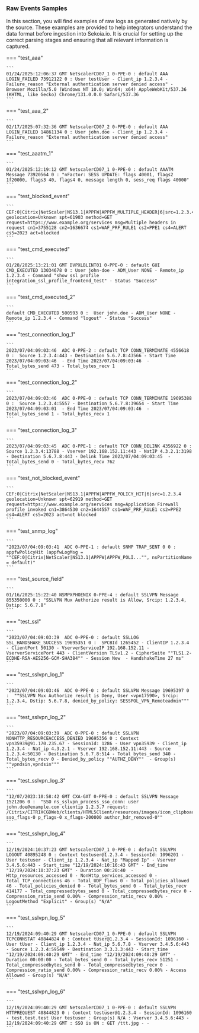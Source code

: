 
### Raw Events Samples

In this section, you will find examples of raw logs as generated natively by the source. These examples are provided to help integrators understand the data format before ingestion into Sekoia.io. It is crucial for setting up the correct parsing stages and ensuring that all relevant information is captured.


=== "test_aaa"

    ```
	01/24/2025:12:06:37 GMT NetscalerCD07_1 0-PPE-0 : default AAA LOGIN_FAILED 73912122 0 : User testUser - Client_ip 1.2.3.4 - Failure_reason "External authentication server denied access" - Browser Mozilla/5.0 (Windows NT 10.0; Win64; x64) AppleWebKit/537.36 (KHTML, like Gecko) Chrome/131.0.0.0 Safari/537.36
    ```



=== "test_aaa_2"

    ```
	02/17/2025:07:32:36 GMT NetscalerCD07_2 0-PPE-0 : default AAA LOGIN_FAILED 14861134 0 : User john.doe - Client_ip 1.2.3.4 - Failure_reason "External authentication server denied access"
    ```



=== "test_aaatm_1"

    ```
	01/24/2025:12:19:12 GMT NetscalerCD07_1 0-PPE-0 : default AAATM Message 73920564 0 : "nFactor: SESS UPDATE: flags 40001, flags2 1f20000, flags3 40, flags4 0, message length 0, sess_req flags 40000"
    ```



=== "test_blocked_event"

    ```
	CEF:0|Citrix|NetScaler|NS13.1|APPFW|APPFW_MULTIPLE_HEADER|6|src=1.2.3.4 geolocation=Unknown spt=61903 method=GET request=https://www.example.org/services msg=Multiple headers in request cn1=3755128 cn2=1636674 cs1=WAF_PRF_RULE1 cs2=PPE1 cs4=ALERT cs5=2023 act=blocked
    ```



=== "test_cmd_executed"

    ```
	01/28/2025:13:21:01 GMT DVPXLBLINT01 0-PPE-0 : default GUI CMD_EXECUTED 13034678 0 : User john-doe - ADM_User NONE - Remote_ip 1.2.3.4 - Command "show ssl profile integration_ssl_profile_frontend_test" - Status "Success"
    ```



=== "test_cmd_executed_2"

    ```
	default CMD_EXECUTED 500593 0 :  User john.doe - ADM_User NONE - Remote_ip 1.2.3.4 - Command "logout" - Status "Success"
    ```



=== "test_connection_log_1"

    ```
	2023/07/04:09:03:46  ADC 0-PPE-2 : default TCP CONN_TERMINATE 4556618 0 :  Source 1.2.3.4:443 - Destination 5.6.7.8:43566 - Start Time 2023/07/04:09:03:46  - End Time 2023/07/04:09:03:46  - Total_bytes_send 473 - Total_bytes_recv 1
    ```



=== "test_connection_log_2"

    ```
	2023/07/04:09:03:46  ADC 0-PPE-0 : default TCP CONN_TERMINATE 19695388 0 :  Source 1.2.3.4:5557 - Destination 5.6.7.8:39654 - Start Time 2023/07/04:09:03:01  - End Time 2023/07/04:09:03:46  - Total_bytes_send 1 - Total_bytes_recv 1
    ```



=== "test_connection_log_3"

    ```
	2023/07/04:09:03:45  ADC 0-PPE-1 : default TCP CONN_DELINK 4356922 0 :  Source 1.2.3.4:13788 - Vserver 192.168.152.11:443 - NatIP 4.3.2.1:3198 - Destination 5.6.7.8:443 - Delink Time 2023/07/04:09:03:45  - Total_bytes_send 0 - Total_bytes_recv 762
    ```



=== "test_not_blocked_event"

    ```
	CEF:0|Citrix|NetScaler|NS13.1|APPFW|APPFW_POLICY_HIT|6|src=1.2.3.4 geolocation=Unknown spt=62919 method=GET request=https://www.example.org/services msg=Application Firewall profile invoked cn1=3864530 cn2=1644557 cs1=WAF_PRF_RULE1 cs2=PPE2 cs4=ALERT cs5=2023 act=not blocked
    ```



=== "test_snmp_log"

    ```
	"2023/07/04:09:03:41  ADC 0-PPE-1 : default SNMP TRAP_SENT 0 0 :  appfwPolicyHit (appfwLogMsg = ""CEF:0|Citrix|NetScaler|NS13.1|APPFW|APPFW_POLI..."", nsPartitionName = default)"
    ```



=== "test_source_field"

    ```
	01/16/2025:15:22:40 NSMPXPHOENIX 0-PPE-4 : default SSLVPN Message 855350000 0 : "SSLVPN Mux Authorize result is Allow, Srcip: 1.2.3.4, Dstip: 5.6.7.8"
    ```



=== "test_ssl"

    ```
	"2023/07/04:09:03:39  ADC 0-PPE-0 : default SSLLOG SSL_HANDSHAKE_SUCCESS 19695351 0 :  SPCBId 1265452 - ClientIP 1.2.3.4 - ClientPort 50130 - VserverServiceIP 192.168.152.11 - VserverServicePort 443 - ClientVersion TLSv1.2 - CipherSuite ""TLS1.2-ECDHE-RSA-AES256-GCM-SHA384"" - Session New  - HandshakeTime 27 ms"
    ```



=== "test_sslvpn_log_1"

    ```
	"2023/07/04:09:03:46  ADC 0-PPE-0 : default SSLVPN Message 19695397 0 :  ""SSLVPN Mux Authorize result is Deny, User <vpn17590>, Srcip: 1.2.3.4, Dstip: 5.6.7.8, denied_by_policy: SESSPOL_VPN_Remoteadmin"""
    ```



=== "test_sslvpn_log_2"

    ```
	"2023/07/04:09:03:39  ADC 0-PPE-0 : default SSLVPN NONHTTP_RESOURCEACCESS_DENIED 19695356 0 : Context vpn35939@91.170.235.67 - SessionId: 1286 - User vpn35939 - Client_ip 1.2.3.4 - Nat_ip 4.3.2.1 - Vserver 192.168.152.11:443 - Source 1.2.3.4:50130 - Destination 5.6.7.8:514 - Total_bytes_send 340 - Total_bytes_recv 0 - Denied_by_policy ""AUTHZ_DENY""  - Group(s) ""vpndsin,vpndsin"""
    ```



=== "test_sslvpn_log_3"

    ```
	"12/07/2023:10:58:42 GMT CXA-GAT 0-PPE-0 : default SSLVPN Message 1521206 0 :  "SSO ns_sslvpn_process_sso_conn: user john.doe@example.com clientip 1.2.3.7 request: /Citrix/CITRIXCGDWeb/clients/HTML5Client/resources/images/icon_clipboard.png sso_flags-0 p_flags-0 x_flags-200000 author_hdr_removed-0""
    ```



=== "test_sslvpn_log_4"

    ```
	12/19/2024:10:37:23 GMT NetscalerCD07_1 0-PPE-0 : default SSLVPN LOGOUT 40895248 0 : Context testuser@1.2.3.4 - SessionId: 1096201 - User testuser - Client_ip 1.2.3.4 - Nat_ip "Mapped Ip" - Vserver 3.4.5.6:443 - Start_time "12/19/2024:10:16:43 GMT" - End_time "12/19/2024:10:37:23 GMT" - Duration 00:20:40  - Http_resources_accessed 0 - NonHttp_services_accessed 0 - Total_TCP_connections 46 - Total_UDP_flows 0 - Total_policies_allowed 46 - Total_policies_denied 0 - Total_bytes_send 0 - Total_bytes_recv 414177 - Total_compressedbytes_send 0 - Total_compressedbytes_recv 0 - Compression_ratio_send 0.00% - Compression_ratio_recv 0.00% - LogoutMethod "Explicit" - Group(s) "N/A"
    ```



=== "test_sslvpn_log_5"

    ```
	12/19/2024:09:40:29 GMT NetscalerCD07_1 0-PPE-0 : default SSLVPN TCPCONNSTAT 40844824 0 : Context tUser@1.2.3.4 - SessionId: 1096160 - User tUser - Client_ip 1.2.3.4 - Nat_ip 5.6.7.8 - Vserver 3.4.5.6:443 - Source 1.2.3.4:59549 - Destination 3.3.3.3:443 - Start_time "12/19/2024:09:40:29 GMT" - End_time "12/19/2024:09:40:29 GMT" - Duration 00:00:00 - Total_bytes_send 0 - Total_bytes_recv 51251 - Total_compressedbytes_send 0 - Total_compressedbytes_recv 0 - Compression_ratio_send 0.00% - Compression_ratio_recv 0.00% - Access Allowed - Group(s) "N/A"
    ```



=== "test_sslvpn_log_6"

    ```
	12/19/2024:09:40:29 GMT NetscalerCD07_1 0-PPE-0 : default SSLVPN HTTPREQUEST 40844823 0 : Context testuser@1.2.3.4 - SessionId: 1096160 - test.test.test User testuser : Group(s) N/A : Vserver 3.4.5.6:443 - 12/19/2024:09:40:29 GMT : SSO is ON : GET /ttt.jpg - -
    ```



